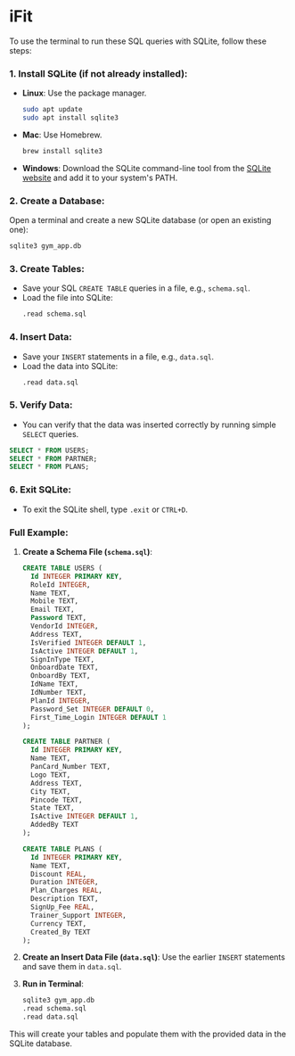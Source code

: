 
# iFit
To use the terminal to run these SQL queries with SQLite, follow these steps:

### 1. **Install SQLite** (if not already installed):
   - **Linux**: Use the package manager.
     ```bash
     sudo apt update
     sudo apt install sqlite3
     ```
   - **Mac**: Use Homebrew.
     ```bash
     brew install sqlite3
     ```
   - **Windows**: Download the SQLite command-line tool from the [SQLite website](https://www.sqlite.org/download.html) and add it to your system's PATH.

### 2. **Create a Database**:
   Open a terminal and create a new SQLite database (or open an existing one):
   ```bash
   sqlite3 gym_app.db
   ```

### 3. **Create Tables**:
   - Save your SQL `CREATE TABLE` queries in a file, e.g., `schema.sql`.
   - Load the file into SQLite:
     ```bash
     .read schema.sql
     ```

### 4. **Insert Data**:
   - Save your `INSERT` statements in a file, e.g., `data.sql`.
   - Load the data into SQLite:
     ```bash
     .read data.sql
     ```

### 5. **Verify Data**:
   - You can verify that the data was inserted correctly by running simple `SELECT` queries.
   ```sql
   SELECT * FROM USERS;
   SELECT * FROM PARTNER;
   SELECT * FROM PLANS;
   ```

### 6. **Exit SQLite**:
   - To exit the SQLite shell, type `.exit` or `CTRL+D`.

### Full Example:
1. **Create a Schema File (`schema.sql`)**:
   ```sql
   CREATE TABLE USERS (
     Id INTEGER PRIMARY KEY,
     RoleId INTEGER,
     Name TEXT,
     Mobile TEXT,
     Email TEXT,
     Password TEXT,
     VendorId INTEGER,
     Address TEXT,
     IsVerified INTEGER DEFAULT 1,
     IsActive INTEGER DEFAULT 1,
     SignInType TEXT,
     OnboardDate TEXT,
     OnboardBy TEXT,
     IdName TEXT,
     IdNumber TEXT,
     PlanId INTEGER,
     Password_Set INTEGER DEFAULT 0,
     First_Time_Login INTEGER DEFAULT 1
   );

   CREATE TABLE PARTNER (
     Id INTEGER PRIMARY KEY,
     Name TEXT,
     PanCard_Number TEXT,
     Logo TEXT,
     Address TEXT,
     City TEXT,
     Pincode TEXT,
     State TEXT,
     IsActive INTEGER DEFAULT 1,
     AddedBy TEXT
   );

   CREATE TABLE PLANS (
     Id INTEGER PRIMARY KEY,
     Name TEXT,
     Discount REAL,
     Duration INTEGER,
     Plan_Charges REAL,
     Description TEXT,
     SignUp_Fee REAL,
     Trainer_Support INTEGER,
     Currency TEXT,
     Created_By TEXT
   );
   ```

2. **Create an Insert Data File (`data.sql`)**:
   Use the earlier `INSERT` statements and save them in `data.sql`.

3. **Run in Terminal**:
   ```bash
   sqlite3 gym_app.db
   .read schema.sql
   .read data.sql
   ```

This will create your tables and populate them with the provided data in the SQLite database.
